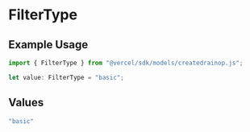 # FilterType

## Example Usage

```typescript
import { FilterType } from "@vercel/sdk/models/createdrainop.js";

let value: FilterType = "basic";
```

## Values

```typescript
"basic"
```